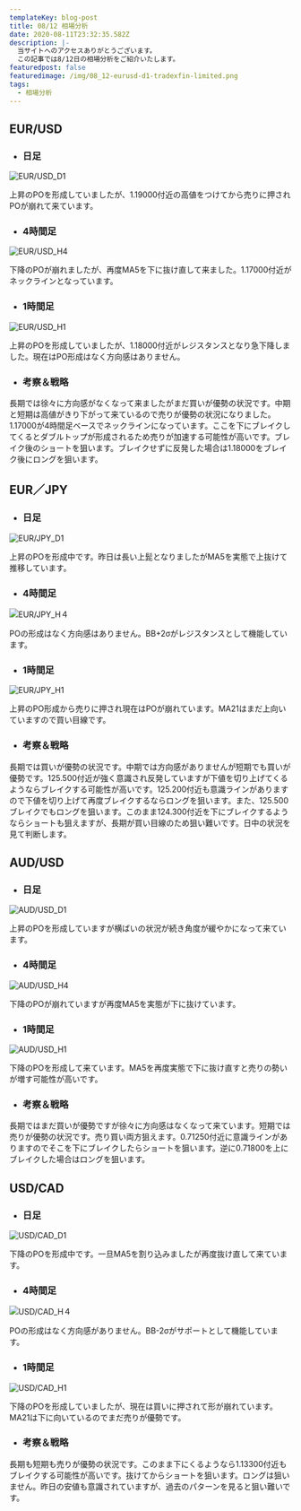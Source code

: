 ```yaml
---
templateKey: blog-post
title: 08/12 相場分析
date: 2020-08-11T23:32:35.582Z
description: |-
  当サイトへのアクセスありがとうございます。
  この記事では8/12日の相場分析をご紹介いたします。
featuredpost: false
featuredimage: /img/08_12-eurusd-d1-tradexfin-limited.png
tags:
  - 相場分析
---
```

## EUR/USD

* ### 日足

![EUR/USD_D1](/img/08_12-eurusd-d1-tradexfin-limited-min.png)

上昇のPOを形成していましたが、1.19000付近の高値をつけてから売りに押されPOが崩れて来ています。

* ### 4時間足

![EUR/USD_H4](/img/08_12-usdcad-h4-tradexfin-limited-min.png)

下降のPOが崩れましたが、再度MA5を下に抜け直して来ました。1.17000付近がネックラインとなっています。

* ### 1時間足

![EUR/USD_H1](/img/08_12-eurusd-h1-tradexfin-limited-min.png)

上昇のPOを形成していましたが、1.18000付近がレジスタンスとなり急下降しました。現在はPO形成はなく方向感はありません。

* ### 考察＆戦略

長期では徐々に方向感がなくなって来ましたがまだ買いが優勢の状況です。中期と短期は高値がきり下がって来ているので売りが優勢の状況になりました。1.17000が4時間足ベースでネックラインになっています。ここを下にブレイクしてくるとダブルトップが形成されるため売りが加速する可能性が高いです。ブレイク後のショートを狙います。ブレイクせずに反発した場合は1.18000をブレイク後にロングを狙います。

## EUR／JPY

* ### 日足

![EUR/JPY_D1](/img/08_12-eurjpy-d1-tradexfin-limited-min.png)

上昇のPOを形成中です。昨日は長い上髭となりましたがMA5を実態で上抜けて推移しています。

* ### 4時間足

![EUR/JPY_H４](/img/08_12-eurjpy-h4-tradexfin-limited-min.png)

POの形成はなく方向感はありません。BB+2σがレジスタンスとして機能しています。

* ### 1時間足

![EUR/JPY_H1](/img/08_12-eurjpy-h1-tradexfin-limited-min.png)

上昇のPO形成から売りに押され現在はPOが崩れています。MA21はまだ上向いていますので買い目線です。

* ### 考察＆戦略

長期では買いが優勢の状況です。中期では方向感がありませんが短期でも買いが優勢です。125.500付近が強く意識され反発していますが下値を切り上げてくるようならブレイクする可能性が高いです。125.200付近も意識ラインがありますので下値を切り上げて再度ブレイクするならロングを狙います。また、125.500ブレイクでもロングを狙います。このまま124.300付近を下にブレイクするようならショートも狙えますが、長期が買い目線のため狙い難いです。日中の状況を見て判断します。

## AUD/USD

* ### 日足

![AUD/USD_D1](/img/08_12-audusd-d1-tradexfin-limited-min.png)

上昇のPOを形成していますが横ばいの状況が続き角度が緩やかになって来ています。

* ### 4時間足

![AUD/USD_H4](/img/08_12-audusd-h4-tradexfin-limited-min.png)

下降のPOが崩れていますが再度MA5を実態が下に抜けています。

* ### 1時間足

![AUD/USD_H1](/img/08_12-audusd-h1-tradexfin-limited-min.png)

下降のPOを形成して来ています。MA5を再度実態で下に抜け直すと売りの勢いが増す可能性が高いです。

* ### 考察＆戦略

長期ではまだ買いが優勢ですが徐々に方向感はなくなって来ています。短期では売りが優勢の状況です。売り買い両方狙えます。0.71250付近に意識ラインがありますのでそこを下にブレイクしたらショートを狙います。逆に0.71800を上にブレイクした場合はロングを狙います。

## USD/CAD

* ### 日足

![USD/CAD_D1](/img/08_12-usdcad-d1-tradexfin-limited-min.png)

下降のPOを形成中です。一旦MA5を割り込みましたが再度抜け直して来ています。

* ### 4時間足

![USD/CAD_H４](/img/08_12-usdcad-h4-tradexfin-limited-min.png)

POの形成はなく方向感がありません。BB-2σがサポートとして機能しています。

* ### 1時間足

![USD/CAD_H1](/img/08_12-usdcad-h1-tradexfin-limited-min.png)

下降のPOを形成していましたが、現在は買いに押されて形が崩れています。MA21は下に向いているのでまだ売りが優勢です。

* ### 考察＆戦略

長期も短期も売りが優勢の状況です。このまま下にくるようなら1.13300付近もブレイクする可能性が高いです。抜けてからショートを狙います。ロングは狙いません。昨日の安値も意識されていますが、過去のパターンを見ると狙い難いです。